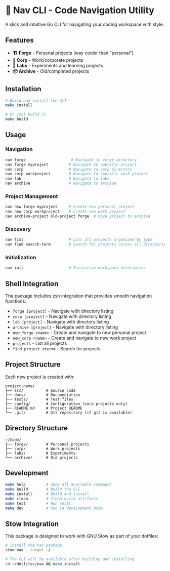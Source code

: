 # 🚀 Nav CLI - Code Navigation Utility

A slick and intuitive Go CLI for navigating your coding workspace with style.

## Features

- **🏗️ Forge** - Personal projects (way cooler than "personal")
- **🏢 Corp** - Work/corporate projects  
- **🧪 Labs** - Experiments and learning projects
- **📦 Archive** - Old/completed projects

## Installation

```bash
# Build and install the CLI
make install

# Or just build it
make build
```

## Usage

### Navigation
```bash
nav forge                    # Navigate to forge directory
nav forge myproject         # Navigate to specific project
nav corp                    # Navigate to corp directory
nav corp workproject        # Navigate to specific work project
nav lab                     # Navigate to labs
nav archive                 # Navigate to archive
```

### Project Management
```bash
nav new forge myproject     # Create new personal project
nav new corp workproject    # Create new work project
nav archive-project old-project forge  # Move project to archive
```

### Discovery
```bash
nav list                    # List all projects organized by type
nav find search-term        # Search for projects across all directories
```

### Initialization
```bash
nav init                    # Initialize workspace directories
```

## Shell Integration

The package includes zsh integration that provides smooth navigation functions:

- `forge [project]` - Navigate with directory listing
- `corp [project]` - Navigate with directory listing  
- `lab [project]` - Navigate with directory listing
- `archive [project]` - Navigate with directory listing
- `new_forge <name>` - Create and navigate to new personal project
- `new_corp <name>` - Create and navigate to new work project
- `projects` - List all projects
- `find_project <term>` - Search for projects

## Project Structure

Each new project is created with:
```
project-name/
├── src/          # Source code
├── docs/         # Documentation
├── tests/        # Test files
├── config/       # Configuration (corp projects only)
├── README.md     # Project README
└── .git/         # Git repository (if git is available)
```

## Directory Structure

```
~/Code/
├── forge/        # Personal projects
├── corp/         # Work projects
├── labs/         # Experiments
└── archive/      # Old projects
```

## Development

```bash
make help         # Show all available commands
make build        # Build the CLI
make install      # Build and install
make clean        # Clean build artifacts
make test         # Run tests
make dev          # Run in development mode
```

## Stow Integration

This package is designed to work with GNU Stow as part of your dotfiles:

```bash
# Install the nav package
stow nav --target ~/

# The CLI will be available after building and installing
cd ~/dotfiles/nav && make install
```

